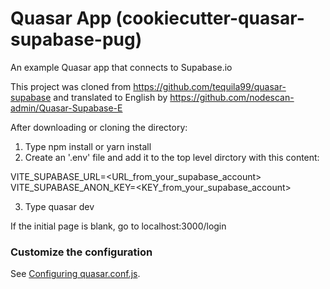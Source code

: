 # Quasar App (cookiecutter-quasar-supabase-pug)

An example Quasar app that connects to Supabase.io

This project was cloned from https://github.com/tequila99/quasar-supabase
and translated to English by https://github.com/nodescan-admin/Quasar-Supabase-E

After downloading or cloning the directory:
1) Type npm install or yarn install
2) Create an '.env' file and add it to the top level dirctory with this content:

  VITE_SUPABASE_URL=<URL_from_your_supabase_account><br/>
  VITE_SUPABASE_ANON_KEY=<KEY_from_your_supabase_account>

3) Type quasar dev

If the initial page is blank, go to localhost:3000/login

### Customize the configuration
See [Configuring quasar.conf.js](https://quasar.dev/quasar-cli/quasar-conf-js).
